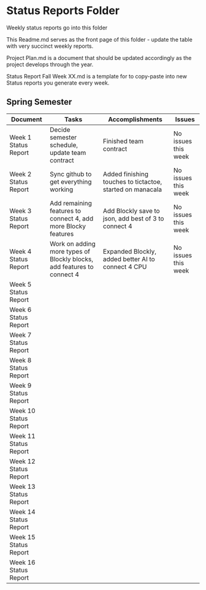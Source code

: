 # Status Reports Folder
Weekly status reports go into this folder

This Readme.md serves as the front page of this folder - update the table with very succinct weekly reports.

Project Plan.md is a document that should be updated accordingly as the project develops through the year.

Status Report Fall Week XX.md is a template for to copy-paste into new Status reports you generate every week.

## Spring Semester

| Document | Tasks | Accomplishments| Issues |
|---|---|---|---|
| Week 1 Status Report | Decide semester schedule, update team contract | Finished team contract | No issues this week |
| Week 2 Status Report | Sync github to get everything working | Added finishing touches to tictactoe, started on manacala | No issues this week|
| Week 3 Status Report | Add remaining features to connect 4, add more Blocky features | Add Blockly save to json, add best of 3 to connect 4 | No issues this week |
| Week 4 Status Report | Work on adding more types of Blockly blocks, add features to connect 4 | Expanded Blockly, added better AI to connect 4 CPU | No issues this week |
| Week 5 Status Report | | | |
| Week 6 Status Report | | | |
| Week 7 Status Report | | | |
| Week 8 Status Report | | | |
| Week 9 Status Report | | | |
| Week 10 Status Report | | | |
| Week 11 Status Report | | | |
| Week 12 Status Report | | | |
| Week 13 Status Report | | | |
| Week 14 Status Report | | | |
| Week 15 Status Report | | | |
| Week 16 Status Report | | | |
